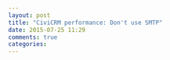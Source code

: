 ```yaml
---
layout: post
title: "CiviCRM performance: Don't use SMTP"
date: 2015-07-25 11:29
comments: true
categories: 
---
```

